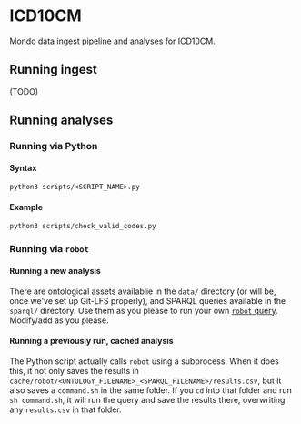 # ICD10CM
Mondo data ingest pipeline and analyses for ICD10CM.

## Running ingest
(TODO)

## Running analyses
### Running via Python
#### Syntax
`python3 scripts/<SCRIPT_NAME>.py`

#### Example
`python3 scripts/check_valid_codes.py`

### Running via `robot`
#### Running a new analysis
There are ontological assets availablie in the `data/` directory (or will be, 
once we've set up Git-LFS properly), and SPARQL queries available in the 
`sparql/` directory. Use them as you please to run your own
[`robot` query](http://robot.obolibrary.org/query.html). Modify/add as you 
please. 

#### Running a previously run, cached analysis
The Python script actually calls `robot` using a subprocess. When it does this, 
it not only saves the results in `cache/robot/<ONTOLOGY_FILENAME>_<SPARQL_FILENAME>/results.csv`, 
but it also saves a `command.sh` in the same folder. If you `cd` into that 
folder and run `sh command.sh`, it will run the query and save the results there,
overwriting any `results.csv` in that folder.
